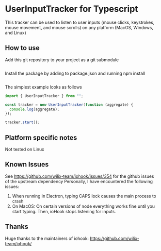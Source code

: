# UserInputTracker for Typescript

This tracker can be used to listen to user inputs (mouse clicks, keystrokes, mouse movement, and mouse scrolls) on any platform (MacOS, Windows, and Linux)

## How to use

Add this git repository to your project as a git submodule

```

```

Install the package by adding to package.json and running npm install

```

```

The simplest example looks as follows

```ts
import { UserInputTracker } from "";

const tracker = new UserInputTracker(function (aggregate) {
  console.log(aggregate);
});

tracker.start();
```

## Platform specific notes

Not tested on Linux

## Known Issues

See https://github.com/wilix-team/iohook/issues/354 for the github issues of the upstream dependency
Personally, I have encountered the following issues:

1. When running in Electron, typing CAPS lock causes the main process to crash
2. On MacOS: On certain versions of node everything works fine until you start typing. Then, ioHook stops listening for inputs.

## Thanks

Huge thanks to the maintainers of iohook: https://github.com/wilix-team/iohook/

